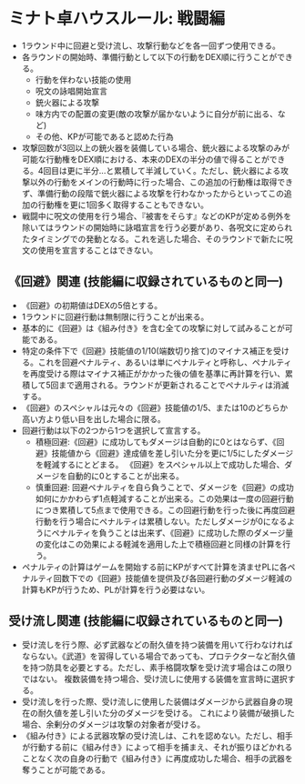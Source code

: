 # ミナト卓ハウスルール: 戦闘編

- 1ラウンド中に回避と受け流し、攻撃行動などを各一回ずつ使用できる。
- 各ラウンドの開始時、準備行動として以下の行動をDEX順に行うことができる。
  - 行動を伴わない技能の使用
  - 呪文の詠唱開始宣言
  - 銃火器による攻撃
  - 味方内での配置の変更(敵の攻撃が届かないように自分が前に出る、など)
  - その他、KPが可能であると認めた行為
- 攻撃回数が3回以上の銃火器を装備している場合、銃火器による攻撃のみが可能な行動権をDEX順における、本来のDEXの半分の値で得ることができる。4回目は更に半分...と累積して半減していく。ただし、銃火器による攻撃以外の行動をメインの行動時に行った場合、この追加の行動権は取得できず、準備行動の段階で銃火器による攻撃を行わなかったからといってこの追加の行動権を更に1回多く取得することもできない。
- 戦闘中に呪文の使用を行う場合、『被害をそらす』などのKPが定める例外を除いてはラウンドの開始時に詠唱宣言を行う必要があり、各呪文に定められたタイミングでの発動となる。これを逃した場合、そのラウンドで新たに呪文の使用を宣言することはできない。

## 《回避》関連 (技能編に収録されているものと同一)

- 《回避》の初期値はDEXの5倍とする。
- 1ラウンドに回避行動は無制限に行うことが出来る。
- 基本的に《回避》は《組み付き》を含む全ての攻撃に対して試みることが可能である。
- 特定の条件下で《回避》技能値の1/10(端数切り捨て)のマイナス補正を受ける。これを回避ペナルティ、あるいは単にペナルティと呼称し、ペナルティを再度受ける際はマイナス補正がかかった後の値を基準に再計算を行い、累積して5回まで適用される。ラウンドが更新されることでペナルティは消滅する。
- 《回避》のスペシャルは元々の《回避》技能値の1/5、または10のどちらか高い方より低い目を出した場合に限る。
- 回避行動は以下の2つから1つを選択して宣言する。
  - 積極回避:《回避》に成功してもダメージは自動的に0とはならず、《回避》技能値から《回避》達成値を差し引いた分を更に1/5にしたダメージを軽減するにとどまる。
  《回避》をスペシャル以上で成功した場合、ダメージを自動的に0とすることが出来る。
  - 慎重回避: 回避ペナルティを自ら負うことで、ダメージを《回避》の成功如何にかかわらず1点軽減することが出来る。この効果は一度の回避行動につき累積して5点まで使用できる。この回避行動を行った後に再度回避行動を行う場合にペナルティは累積しない。ただしダメージが0になるようにペナルティを負うことは出来ず、《回避》に成功した際のダメージ量の変化はこの効果による軽減を適用した上で積極回避と同様の計算を行う。
- ペナルティの計算はゲームを開始する前にKPがすべて計算を済ませPLに各ペナルティ回数下での《回避》技能値を提供及び各回避行動のダメージ軽減の計算もKPが行うため、PLが計算を行う必要はない。

## 受け流し関連 (技能編に収録されているものと同一)

- 受け流しを行う際、必ず武器などの耐久値を持つ装備を用いて行わなければならない。《武道》を習得している場合であっても、プロテクターなど耐久値を持つ防具を必要とする。ただし、素手格闘攻撃を受け流す場合はこの限りではない。
  複数装備を持つ場合、受け流しに使用する装備を宣言時に選択する。
- 受け流しを行った際、受け流しに使用した装備はダメージから武器自身の現在の耐久値を差し引いた分のダメージを受ける。
  これにより装備が破損した場合、余剰分のダメージは攻撃の対象者が受ける。
- 《組み付き》による武器攻撃の受け流しは、これを認めない。ただし、相手が行動する前に《組み付き》によって相手を捕まえ、それが振りほどかれることなく次の自身の行動で《組み付き》に再度成功した場合、相手の武器を奪うことが可能である。

